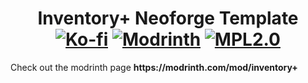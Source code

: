 <h1 align="center">Inventory+ Neoforge Template<br>
<a href="https://ko-fi.com/dcqout"><img src="https://img.shields.io/badge/Support me-kofi.svg?logo=ko-fi&label=Ko-fi&style=flat&color=white&suffix=%20&logoColor=white&labelColor=ff5e5b" alt="Ko-fi"></a>
<a href="https://modrinth.com/mod/inventory+"><img src="https://img.shields.io/modrinth/dt/inventory+?logo=modrinth&label=Modrinth&style=flat&color=5ca424&suffix=%20&labelColor=black" alt="Modrinth"></a>
<a href="https://github.com/dcqout/dcqinv"><img src=https://img.shields.io/badge/License-MPL2.0-blue.svg alt="MPL2.0"></a>
</h1>

<p>Check out the modrinth page <strong>https://modrinth.com/mod/inventory+</strong></p>
